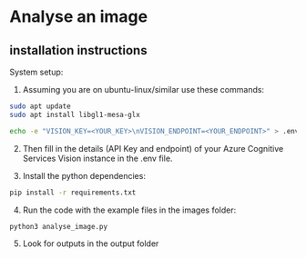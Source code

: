 # Analyse an image

## installation instructions



System setup:

1. Assuming you are on ubuntu-linux/similar use these commands:

```bash
sudo apt update
sudo apt install libgl1-mesa-glx

echo -e "VISION_KEY=<YOUR_KEY>\nVISION_ENDPOINT=<YOUR_ENDPOINT>" > .env

```

2. Then fill in the details (API Key and endpoint) of your Azure Cognitive Services Vision instance in the .env file.


3. Install the python dependencies:

```bash
pip install -r requirements.txt
```

4. Run the code with the example files in the images folder:

```bash
python3 analyse_image.py
```

5.  Look for outputs in the output folder